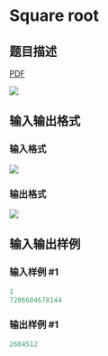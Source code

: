# Square root

## 题目描述

[problemUrl]: https://uva.onlinejudge.org/index.php?option=com_onlinejudge&Itemid=8&category=12&page=show_problem&problem=964

[PDF](https://uva.onlinejudge.org/external/100/p10023.pdf)

![](https://cdn.luogu.com.cn/upload/vjudge_pic/UVA10023/18090b3fc9bd5af6f891b5c11ec191bf658af8cf.png)

## 输入输出格式

### 输入格式

![](https://cdn.luogu.com.cn/upload/vjudge_pic/UVA10023/cb58df26a3854c7d5673c4b0ae211fc1dae92384.png)

### 输出格式

![](https://cdn.luogu.com.cn/upload/vjudge_pic/UVA10023/31e19f466c32401ddbccdaebfe5767b6a5dac6b3.png)

## 输入输出样例

### 输入样例 #1

```cpp
1
7206604678144
```


### 输出样例 #1

```cpp
2684512
```


